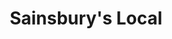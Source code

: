 ---
title: "Sainsbury's Local"
url: /durham/sainsburys-local-cheveley-park-shopping-centre/
shop: convenience
---